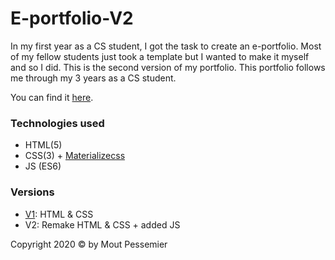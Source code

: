 # E-portfolio-V2

In my first year as a CS student, I got the task to create an e-portfolio. Most of my fellow students just took a template but I wanted to make it myself and so I did. This is the second version of my portfolio. This portfolio follows me through my 3 years as a CS student.

You can find it [here](https://users.hogent.be/~750076mp).

### Technologies used

- HTML(5)
- CSS(3) + [Materializecss](https://materializecss.com/)
- JS (ES6)

### Versions

- [V1](https://github.com/MoutPessemier/E-PortfolioV1): HTML & CSS
- V2: Remake HTML & CSS + added JS

Copyright 2020 &copy; by Mout Pessemier
